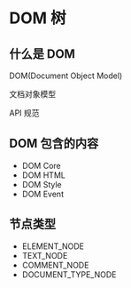 # DOM 树

## 什么是 DOM

DOM(Document Object Model)

文档对象模型

API 规范

## DOM 包含的内容

- DOM Core
- DOM HTML
- DOM Style
- DOM Event

## 节点类型

- ELEMENT_NODE
- TEXT_NODE
- COMMENT_NODE
- DOCUMENT_TYPE_NODE

